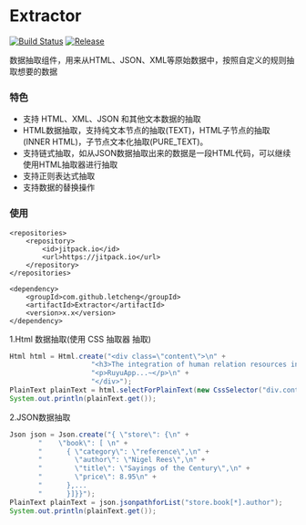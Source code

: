 # Extractor

[![Build Status](https://travis-ci.org/letcheng/extractor.svg?branch=master)](https://travis-ci.org/letcheng/extractor)
[![Release](https://jitpack.io/v/letcheng/extractor.svg)](https://jitpack.io/#letcheng/extractor)

数据抽取组件，用来从HTML、JSON、XML等原始数据中，按照自定义的规则抽取想要的数据

### 特色

* 支持 HTML、XML、JSON 和其他文本数据的抽取
* HTML数据抽取，支持纯文本节点的抽取(TEXT)，HTML子节点的抽取(INNER HTML)，子节点文本化抽取(PURE_TEXT)。
* 支持链式抽取，如从JSON数据抽取出来的数据是一段HTML代码，可以继续使用HTML抽取器进行抽取
* 支持正则表达式抽取
* 支持数据的替换操作

### 使用

```
<repositories>
    <repository>
        <id>jitpack.io</id>
        <url>https://jitpack.io</url>
    </repository>
</repositories>
```

```
<dependency>
    <groupId>com.github.letcheng</groupId>
    <artifactId>Extractor</artifactId>
    <version>x.x</version>
</dependency>
```


1.Html 数据抽取(使用 CSS 抽取器 抽取)

```java
Html html = Html.create("<div class=\"content\">\n" +
                    "<h3>The integration of human relation resources in all directions</h3>\n" +
                    "<p>RuyuApp...~</p>\n" +
                    "</div>");
PlainText plainText = html.selectForPlainText(new CssSelector("div.content>h3", ValueType.TEXT));
System.out.println(plainText.get());
```

2.JSON数据抽取

```java
Json json = Json.create("{ \"store\": {\n" +
       "    \"book\": [ \n" +
       "      { \"category\": \"reference\",\n" +
       "        \"author\": \"Nigel Rees\",\n" +
       "        \"title\": \"Sayings of the Century\",\n" +
       "        \"price\": 8.95\n" +
       "      },...
       "      }]}}");
PlainText plainText = json.jsonpathforList("store.book[*].author");
System.out.println(plainText.get());
```